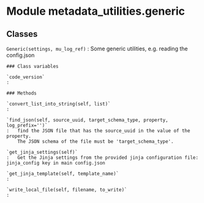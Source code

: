 Module metadata_utilities.generic
=================================

Classes
-------

`Generic(settings, mu_log_ref)`
:   Some generic utilities, e.g. reading the config.json

    ### Class variables

    `code_version`
    :

    ### Methods

    `convert_list_into_string(self, list)`
    :

    `find_json(self, source_uuid, target_schema_type, property, log_prefix='')`
    :   find the JSON file that has the source_uuid in the value of the property.
        The JSON schema of the file must be 'target_schema_type'.

    `get_jinja_settings(self)`
    :   Get the Jinja settings from the provided jinja configuration file: jinja_config key in main config.json

    `get_jinja_template(self, template_name)`
    :

    `write_local_file(self, filename, to_write)`
    :